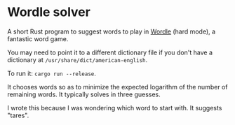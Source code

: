 # Wordle solver

A short Rust program to suggest words to play in [Wordle](https://www.powerlanguage.co.uk/wordle/) (hard mode), a fantastic word game.

You may need to point it to a different dictionary file if you don't have a dictionary at `/usr/share/dict/american-english`.

To run it: `cargo run --release`.

It chooses words so as to minimize the expected logarithm of the number of remaining words. It typically solves in three guesses.

I wrote this because I was wondering which word to start with. It suggests "tares".
